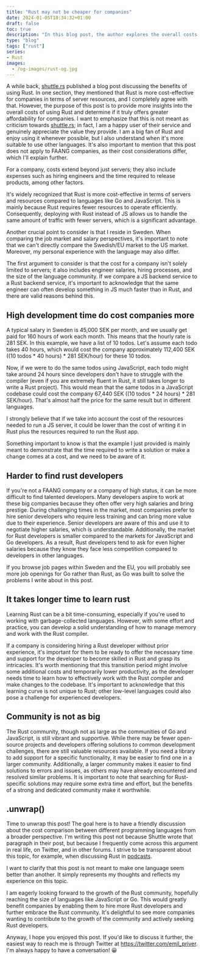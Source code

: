```yaml
---
title: "Rust may not be cheaper for companies"
date: 2024-01-05T18:34:32+01:00
draft: false
toc: true
description: "In this blog post, the author explores the overall costs of using Rust for companies, beyond just server resources. The post discusses factors such as development time, the availability of Rust developers, the learning curve of Rust, the size of the Rust community, and the need for resources and support during the transition to Rust. The author aims to provide insights into the cost comparison between different programming languages and encourages a friendly discussion on the topic." 
type: "blog"
tags: ["rust"]
series:
- Rust
images:
  - /og-images/rust-og.jpg
---
```


A while back, [shuttle.rs](http://shuttle.rs/) published a blog post discussing the benefits of using Rust. In one section, they mentioned that Rust is more cost-effective for companies in terms of server resources, and I completely agree with that. However, the purpose of this post is to provide more insights into the overall costs of using Rust and determine if it truly offers greater affordability for companies. I want to emphasize that this is not meant as criticism towards [shuttle.rs](http://shuttle.rs/); in fact, I am a happy user of their service and genuinely appreciate the value they provide. I am a big fan of Rust and enjoy using it whenever possible, but I also understand when it's more suitable to use other languages. It's also important to mention that this post does not apply to FAANG companies, as their cost considerations differ, which I'll explain further.

For a company, costs extend beyond just servers; they also include expenses such as hiring engineers and the time required to release products, among other factors.

It's widely recognized that Rust is more cost-effective in terms of servers and resources compared to languages like Go and JavaScript. This is mainly because Rust requires fewer resources to operate efficiently. Consequently, deploying with Rust instead of JS allows us to handle the same amount of traffic with fewer servers, which is a significant advantage.

Another crucial point to consider is that I reside in Sweden. When comparing the job market and salary perspectives, it's important to note that we can't directly compare the Swedish/EU market to the US market. Moreover, my personal experience with the language may also differ.

The first argument to consider is that the cost for a company isn't solely limited to servers; it also includes engineer salaries, hiring processes, and the size of the language community. If we compare a JS backend service to a Rust backend service, it's important to acknowledge that the same engineer can often develop something in JS much faster than in Rust, and there are valid reasons behind this.

##  High development time do cost companies more

A typical salary in Sweden is 45,000 SEK per month, and we usually get paid for 160 hours of work each month. This means that the hourly rate is 281 SEK. In this example, we have a list of 10 todos. Let's assume each todo takes 40 hours, which would cost the company approximately 112,400 SEK ((10 todos * 40 hours) * 281 SEK/hour) for these 10 todos.

Now, if we were to do the same todos using JavaScript, each todo might take around 24 hours since developers don't have to struggle with the compiler (even if you are extremely fluent in Rust, it still takes longer to write a Rust project). This would mean that the same todos in a JavaScript codebase could cost the company 67,440 SEK ((10 todos * 24 hours) * 281 SEK/hour). That's almost half the price for the same result but in different languages.

I strongly believe that if we take into account the cost of the resources needed to run a JS server, it could be lower than the cost of writing it in Rust plus the resources required to run the Rust app.

Something important to know is that the example I just provided is mainly meant to demonstrate that the time required to write a solution or make a change comes at a cost, and we need to be aware of it.

## Harder to find rust developers

If you're not a FAANG company or a company of high status, it can be more difficult to find talented developers. Many developers aspire to work at these big companies because they often offer very high salaries and bring prestige. During challenging times in the market, most companies prefer to hire senior developers who require less training and can bring more value due to their experience. Senior developers are aware of this and use it to negotiate higher salaries, which is understandable. Additionally, the market for Rust developers is smaller compared to the markets for JavaScript and Go developers. As a result, Rust developers tend to ask for even higher salaries because they know they face less competition compared to developers in other languages.

If you browse job pages within Sweden and the EU, you will probably see more job openings for Go rather than Rust, as Go was built to solve the problems I write about in this post.

## It takes longer time to learn rust

Learning Rust can be a bit time-consuming, especially if you're used to working with garbage-collected languages. However, with some effort and practice, you can develop a solid understanding of how to manage memory and work with the Rust compiler.

If a company is considering hiring a Rust developer without prior experience, it's important for them to be ready to offer the necessary time and support for the developer to become skilled in Rust and grasp its intricacies. It's worth mentioning that this transition period might involve some additional costs and temporarily lower productivity, as the developer needs time to learn how to effectively work with the Rust compiler and make changes to the codebase. It's important to acknowledge that this learning curve is not unique to Rust; other low-level languages could also pose a challenge for experienced developers.

## Community is not as big

The Rust community, though not as large as the communities of Go and JavaScript, is still vibrant and supportive. While there may be fewer open-source projects and developers offering solutions to common development challenges, there are still valuable resources available. If you need a library to add support for a specific functionality, it may be easier to find one in a larger community. Additionally, a larger community makes it easier to find solutions to errors and issues, as others may have already encountered and resolved similar problems. It is important to note that searching for Rust-specific solutions may require some extra time and effort, but the benefits of a strong and dedicated community make it worthwhile.

## .unwrap()

Time to unwrap this post! The goal here is to have a friendly discussion about the cost comparison between different programming languages from a broader perspective. I'm writing this post not because Shuttle wrote that paragraph in their post, but because I frequently come across this argument in real life, on Twitter, and in other forums. I strive to be transparent about this topic, for example, when discussing Rust in [podcasts](https://kodsnack.se/563/).

I want to clarify that this post is not meant to make one language seem better than another. It simply represents my thoughts and reflects my experience on this topic.

I am eagerly looking forward to the growth of the Rust community, hopefully reaching the size of languages like JavaScript or Go. This would greatly benefit companies by enabling them to hire more Rust developers and further embrace the Rust community. It's delightful to see more companies wanting to contribute to the growth of the community and actively seeking Rust developers.

Anyway, I hope you enjoyed this post. If you'd like to discuss it further, the easiest way to reach me is through Twitter at https://twitter.com/emil_priver. I'm always happy to have a conversation! 😀
